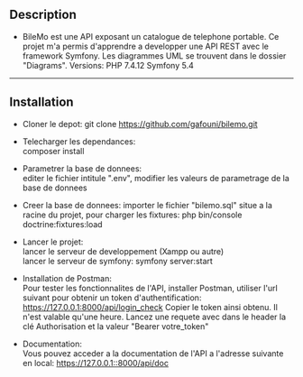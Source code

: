 ## Description
* BileMo  est une API exposant un catalogue de telephone portable. Ce projet m'a permis d'apprendre a developper une API REST avec le framework Symfony.  Les diagrammes UML se trouvent dans le dossier "Diagrams".  Versions: PHP 7.4.12  Symfony 5.4

---------------------------------
## Installation
* Cloner le depot:  git clone https://github.com/gafouni/bilemo.git

* Telecharger les dependances:  
  composer install
  
* Parametrer la base de donnees:  
  editer le fichier intitule ".env", modifier les valeurs de parametrage de la base de donnees 
  
* Creer la base de donnees: 
  importer le fichier "bilemo.sql" situe a la racine du projet, pour charger les fixtures: php bin/console doctrine:fixtures:load
  
  
* Lancer le projet:  
  lancer le serveur de developpement (Xampp ou autre)  
  lancer le serveur de symfony: symfony server:start 

* Installation de Postman:  
  Pour tester les fonctionnalites de l'API, installer Postman, utiliser l'url suivant pour obtenir un token d'authentification:
  https://127.0.0.1:8000/api/login_check
  Copier le token ainsi obtenu. Il n'est valable qu'une heure.
  Lancez une requete avec dans le header la clé Authorisation et la valeur "Bearer votre_token" 

* Documentation:  
  Vous pouvez acceder a la documentation de l'API a l'adresse suivante en local:
  https://127.0.0.1::8000/api/doc
  
   


